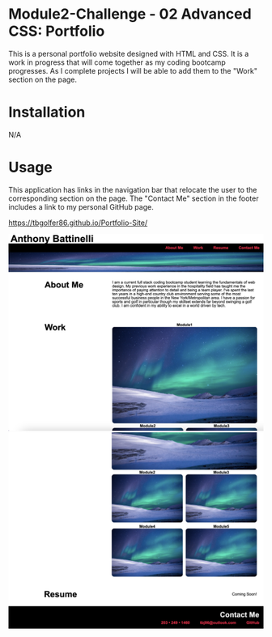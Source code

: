 # Module2-Challenge - 02 Advanced CSS: Portfolio

This is a personal portfolio website designed with HTML and CSS. It is a work in progress that will come together as my coding bootcamp progresses. As I complete projects I will be able to add them to the "Work" section on the page.

# Installation

N/A

# Usage

This application has links in the navigation bar that relocate the user to the corresponding section on the page. The "Contact Me" section in the footer includes a link to my personal GitHub page.

https://tbgolfer86.github.io/Portfolio-Site/

![alt text](Screenshot%202023-01-09%20at%2012.42.01%20PM.png)
![alt text](Screenshot%202023-01-09%20at%2012.43.02%20PM.png)
